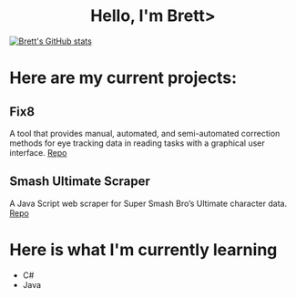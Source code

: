 <h1 align="center">Hello, I'm Brett></h1>

[![Brett's GitHub stats](https://github-readme-stats.vercel.app/api?username=brettmt13)](https://github.com/brettmt13/github-readme-stats)

# Here are my current projects:

## Fix8
A tool that provides manual, automated, and semi-automated correction methods for eye tracking data in reading tasks with a graphical user interface. [Repo](https://github.com/nalmadi/fix8)

## Smash Ultimate Scraper
A Java Script web scraper for Super Smash Bro’s Ultimate character data. [Repo](https://github.com/brettmt13/Smash-Ultimate-Scraper)

# Here is what I'm currently learning
- C#
- Java
